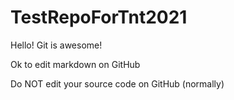 # TestRepoForTnt2021

Hello! Git is awesome!

Ok to edit markdown on GitHub

Do NOT edit your source code on GitHub (normally)
